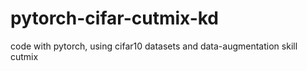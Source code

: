 # pytorch-cifar-cutmix-kd
code with pytorch, using cifar10 datasets and data-augmentation skill cutmix

